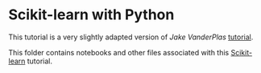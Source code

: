 # Scikit-learn with Python

This tutorial is a very slightly adapted version of *Jake VanderPlas* [tutorial](github.com/jakevdp/sklearn_tutorial.git).

This folder contains notebooks and other files associated with this
[Scikit-learn](http://scikit-learn.org) tutorial.

